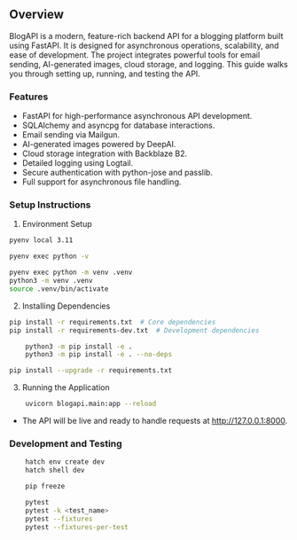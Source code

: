 ## Overview

BlogAPI is a modern, feature-rich backend API for a blogging platform built using FastAPI. It is designed for asynchronous operations, scalability, and ease of development. The project integrates powerful tools for email sending, AI-generated images, cloud storage, and logging. This guide walks you through setting up, running, and testing the API.

### Features

- FastAPI for high-performance asynchronous API development.
- SQLAlchemy and asyncpg for database interactions.
- Email sending via Mailgun.
- AI-generated images powered by DeepAI.
- Cloud storage integration with Backblaze B2.
- Detailed logging using Logtail.
- Secure authentication with python-jose and passlib.
- Full support for asynchronous file handling.

### Setup Instructions

1. Environment Setup

<!-- set the Python version locally -->

```bash
pyenv local 3.11

```

<!-- Check python version  -->

```bash
pyenv exec python -v

```

<!--  create and activate a virtual environment: -->

```bash
pyenv exec python -m venv .venv
python3 -m venv .venv
source .venv/bin/activate

```

2. Installing Dependencies

```bash
pip install -r requirements.txt  # Core dependencies
pip install -r requirements-dev.txt  # Development dependencies

```

<!-- To set up development mode: -->

```bash
    python3 -m pip install -e .
    python3 -m pip install -e . --no-deps
```

<!--  Upgrade requirements -->

```bash
pip install --upgrade -r requirements.txt

```

3. Running the Application

```bash
    uvicorn blogapi.main:app --reload
```

- The API will be live and ready to handle requests at http://127.0.0.1:8000.

### Development and Testing

<!-- Install and activate the dev environment: -->

```bash
    hatch env create dev
    hatch shell dev
```

 <!-- Verify Installation -->

```bash
    pip freeze
```

<!-- To run test -->

```bash
    pytest
    pytest -k <test_name>
    pytest --fixtures
    pytest --fixtures-per-test
```
